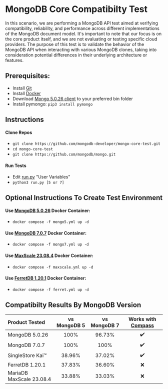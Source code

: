 # MongoDB Core Compatibilty Test

In this scenario, we are performing a MongoDB API test aimed at verifying compatibility, reliability, and performance across different implementations of the MongoDB document model. It's important to note that our focus is on the core product itself, and we are not evaluating or testing specific cloud providers. The purpose of this test is to validate the behavior of the MongoDB API when interacting with various MongoDB clones, taking into consideration potential differences in their underlying architecture or features.

## Prerequisites:
* Install [Git](https://git-scm.com/downloads)
* Install [Docker](https://www.docker.com/products/docker-desktop/)
* Download [Mongo 5.0.26 client](https://www.mongodb.com/try/download/community) to your preferred bin folder
* Install pymongo: `pip3 install pymongo`

## Instructions

#### Clone Repos
* `git clone https://github.com/mongodb-developer/mongo-core-test.git`
* `cd mongo-core-test`
* `git clone https://github.com/mongodb/mongo.git`

#### Run Tests
* Edit [run.py](run.py) "User Variables"
* `python3 run.py [5 or 7]`

## Optional Instructions To Create Test Environment
#### Use [MongoDB 5.0.26](https://www.mongodb.com/try/download/community) Docker Container:
  * `docker compose -f mongo5.yml up -d`

#### Use [MongoDB 7.0.7](https://www.mongodb.com/try/download/community) Docker Container:
  * `docker compose -f mongo7.yml up -d`

#### Use [MaxScale 23.08.4](https://mariadb.com/kb/en/mariadb-maxscale-2308-nosql-protocol-module/) Docker Container:
* `docker compose -f maxscale.yml up -d`

#### Use [FerretDB 1.20.1](https://www.ferretdb.com) Docker Container:
* `docker compose -f ferret.yml up -d`

## Compatibilty Results By MongoDB Version
| Product Tested | vs MongoDB 5 | vs MongoDB 7 | Works with [Compass](https://www.mongodb.com/products/tools/compass) |
| :------ | :--:| :--:| :--: |
| MongoDB 5.0.26 | 100% | 96.73% | :heavy_check_mark: |
| MongoDB 7.0.7 | 100% | 100% | :heavy_check_mark: |
| SingleStore Kai™ | 38.96% | 37.02% | :heavy_check_mark: |
| FerretDB 1.20.1 | 37.83% | 36.60% | :x: |
| MariaDB MaxScale 23.08.4 | 33.88% | 33.03% | :x: |